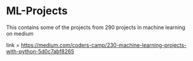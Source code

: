 # ML-Projects

This contains some of the projects from 290 projects in machine learning on medium

link = https://medium.com/coders-camp/230-machine-learning-projects-with-python-5d0c7abf8265
